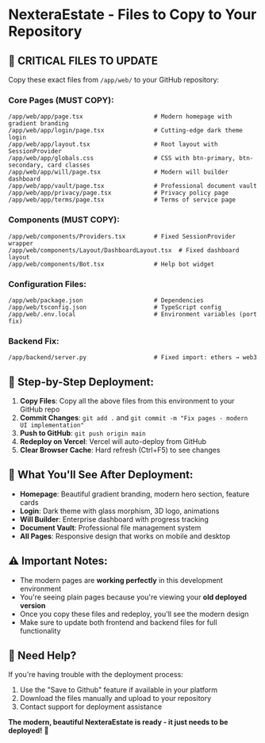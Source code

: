 # NexteraEstate - Files to Copy to Your Repository

## 🚀 **CRITICAL FILES TO UPDATE**

Copy these exact files from `/app/web/` to your GitHub repository:

### **Core Pages (MUST COPY):**
```
/app/web/app/page.tsx                    # Modern homepage with gradient branding
/app/web/app/login/page.tsx              # Cutting-edge dark theme login
/app/web/app/layout.tsx                  # Root layout with SessionProvider
/app/web/app/globals.css                 # CSS with btn-primary, btn-secondary, card classes
/app/web/app/will/page.tsx               # Modern will builder dashboard
/app/web/app/vault/page.tsx              # Professional document vault
/app/web/app/privacy/page.tsx            # Privacy policy page
/app/web/app/terms/page.tsx              # Terms of service page
```

### **Components (MUST COPY):**
```
/app/web/components/Providers.tsx        # Fixed SessionProvider wrapper
/app/web/components/Layout/DashboardLayout.tsx  # Fixed dashboard layout
/app/web/components/Bot.tsx              # Help bot widget
```

### **Configuration Files:**
```
/app/web/package.json                    # Dependencies
/app/web/tsconfig.json                   # TypeScript config
/app/web/.env.local                      # Environment variables (port fix)
```

### **Backend Fix:**
```
/app/backend/server.py                   # Fixed import: ethers → web3
```

## 📝 **Step-by-Step Deployment:**

1. **Copy Files**: Copy all the above files from this environment to your GitHub repo
2. **Commit Changes**: `git add .` and `git commit -m "Fix pages - modern UI implementation"`  
3. **Push to GitHub**: `git push origin main`
4. **Redeploy on Vercel**: Vercel will auto-deploy from GitHub
5. **Clear Browser Cache**: Hard refresh (Ctrl+F5) to see changes

## 🎯 **What You'll See After Deployment:**

- **Homepage**: Beautiful gradient branding, modern hero section, feature cards
- **Login**: Dark theme with glass morphism, 3D logo, animations
- **Will Builder**: Enterprise dashboard with progress tracking
- **Document Vault**: Professional file management system
- **All Pages**: Responsive design that works on mobile and desktop

## ⚠️ **Important Notes:**

- The modern pages are **working perfectly** in this development environment
- You're seeing plain pages because you're viewing your **old deployed version**
- Once you copy these files and redeploy, you'll see the modern design
- Make sure to update both frontend and backend files for full functionality

## 🔧 **Need Help?**

If you're having trouble with the deployment process:
1. Use the "Save to Github" feature if available in your platform
2. Download the files manually and upload to your repository
3. Contact support for deployment assistance

**The modern, beautiful NexteraEstate is ready - it just needs to be deployed!** 🌟